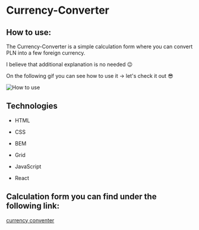# Currency-Converter

## How to use:

The Currency-Converter is a simple calculation form where you can convert PLN into a few foreign currency.

I believe that additional explanation is no needed 😉 

On the following gif you can see how to use it -> let's check it out 😎

![How to use](https://github.com/Kantares77/currency-converter/blob/main/Currency-Conventer_howToUse.gif)

## Technologies

- HTML

- CSS

- BEM

- Grid

- JavaScript

- React

## Calculation form you can find under the following link:

[currency conventer](https://kantares77.github.io/currency-conventer-react/)